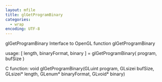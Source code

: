 ```yaml
---
layout: mfile
title: glGetProgramBinary
categories:
  - wrap
encoding: UTF-8
---
```


glGetProgramBinary  Interface to OpenGL function glGetProgramBinary

usage:  [ length, binaryFormat, binary ] = glGetProgramBinary( program, bufSize )

C function:  void glGetProgramBinary(GLuint program, GLsizei bufSize, GLsizei\* length, GLenum\* binaryFormat, GLvoid\* binary)